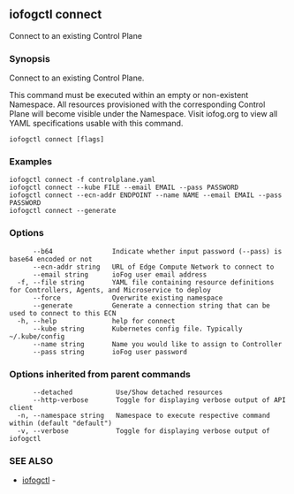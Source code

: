 ## iofogctl connect

Connect to an existing Control Plane

### Synopsis

Connect to an existing Control Plane.

This command must be executed within an empty or non-existent Namespace.
All resources provisioned with the corresponding Control Plane will become visible under the Namespace.
Visit iofog.org to view all YAML specifications usable with this command.

```
iofogctl connect [flags]
```

### Examples

```
iofogctl connect -f controlplane.yaml
iofogctl connect --kube FILE --email EMAIL --pass PASSWORD
iofogctl connect --ecn-addr ENDPOINT --name NAME --email EMAIL --pass PASSWORD
iofogctl connect --generate
```

### Options

```
      --b64               Indicate whether input password (--pass) is base64 encoded or not
      --ecn-addr string   URL of Edge Compute Network to connect to
      --email string      ioFog user email address
  -f, --file string       YAML file containing resource definitions for Controllers, Agents, and Microservice to deploy
      --force             Overwrite existing namespace
      --generate          Generate a connection string that can be used to connect to this ECN
  -h, --help              help for connect
      --kube string       Kubernetes config file. Typically ~/.kube/config
      --name string       Name you would like to assign to Controller
      --pass string       ioFog user password
```

### Options inherited from parent commands

```
      --detached           Use/Show detached resources
      --http-verbose       Toggle for displaying verbose output of API client
  -n, --namespace string   Namespace to execute respective command within (default "default")
  -v, --verbose            Toggle for displaying verbose output of iofogctl
```

### SEE ALSO

* [iofogctl](iofogctl.md)	 - 


